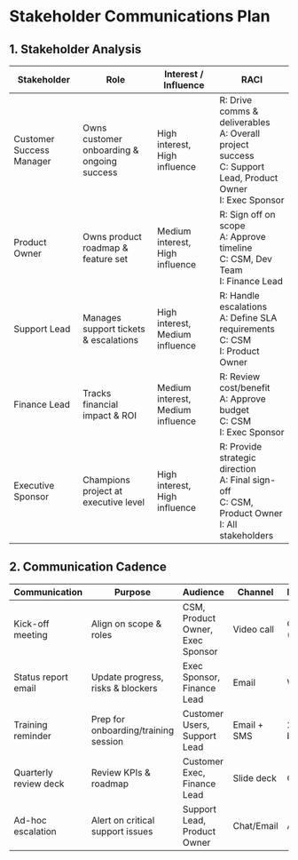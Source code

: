# Stakeholder Communications Plan
## 1. Stakeholder Analysis

| Stakeholder                | Role                                      | Interest / Influence           | RACI                                    |
|----------------------------|-------------------------------------------|--------------------------------|-----------------------------------------|
| Customer Success Manager   | Owns customer onboarding & ongoing success| High interest, High influence  | R: Drive comms & deliverables<br>A: Overall project success<br>C: Support Lead, Product Owner<br>I: Exec Sponsor |
| Product Owner              | Owns product roadmap & feature set        | Medium interest, High influence| R: Sign off on scope<br>A: Approve timeline<br>C: CSM, Dev Team<br>I: Finance Lead |
| Support Lead               | Manages support tickets & escalations     | High interest, Medium influence| R: Handle escalations<br>A: Define SLA requirements<br>C: CSM<br>I: Product Owner |
| Finance Lead               | Tracks financial impact & ROI             | Medium interest, Medium influence| R: Review cost/benefit<br>A: Approve budget<br>C: CSM<br>I: Exec Sponsor |
| Executive Sponsor          | Champions project at executive level      | High interest, High influence  | R: Provide strategic direction<br>A: Final sign-off<br>C: CSM, Product Owner<br>I: All stakeholders |

## 2. Communication Cadence

| Communication         | Purpose                             | Audience                       | Channel       | Frequency   | Owner    |
|-----------------------|-------------------------------------|--------------------------------|---------------|-------------|----------|
| Kick-off meeting      | Align on scope & roles              | CSM, Product Owner, Exec Sponsor | Video call    | Once (Week 1) | CSM      |
| Status report email   | Update progress, risks & blockers   | Exec Sponsor, Finance Lead     | Email         | Weekly      | CSM      |
| Training reminder     | Prep for onboarding/training session| Customer Users, Support Lead   | Email + SMS   | 2 days before| CSM      |
| Quarterly review deck | Review KPIs & roadmap               | Customer Exec, Finance Lead    | Slide deck    | Quarterly   | CSM      |
| Ad-hoc escalation     | Alert on critical support issues    | Support Lead, Product Owner    | Chat/Email    | As needed   | CSM      |
